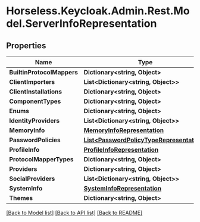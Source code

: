 # Horseless.Keycloak.Admin.Rest.Model.ServerInfoRepresentation

## Properties

Name | Type | Description | Notes
------------ | ------------- | ------------- | -------------
**BuiltinProtocolMappers** | **Dictionary&lt;string, Object&gt;** |  | [optional] 
**ClientImporters** | **List&lt;Dictionary&lt;string, Object&gt;&gt;** |  | [optional] 
**ClientInstallations** | **Dictionary&lt;string, Object&gt;** |  | [optional] 
**ComponentTypes** | **Dictionary&lt;string, Object&gt;** |  | [optional] 
**Enums** | **Dictionary&lt;string, Object&gt;** |  | [optional] 
**IdentityProviders** | **List&lt;Dictionary&lt;string, Object&gt;&gt;** |  | [optional] 
**MemoryInfo** | [**MemoryInfoRepresentation**](MemoryInfoRepresentation.md) |  | [optional] 
**PasswordPolicies** | [**List&lt;PasswordPolicyTypeRepresentation&gt;**](PasswordPolicyTypeRepresentation.md) |  | [optional] 
**ProfileInfo** | [**ProfileInfoRepresentation**](ProfileInfoRepresentation.md) |  | [optional] 
**ProtocolMapperTypes** | **Dictionary&lt;string, Object&gt;** |  | [optional] 
**Providers** | **Dictionary&lt;string, Object&gt;** |  | [optional] 
**SocialProviders** | **List&lt;Dictionary&lt;string, Object&gt;&gt;** |  | [optional] 
**SystemInfo** | [**SystemInfoRepresentation**](SystemInfoRepresentation.md) |  | [optional] 
**Themes** | **Dictionary&lt;string, Object&gt;** |  | [optional] 

[[Back to Model list]](../README.md#documentation-for-models) [[Back to API list]](../README.md#documentation-for-api-endpoints) [[Back to README]](../README.md)

